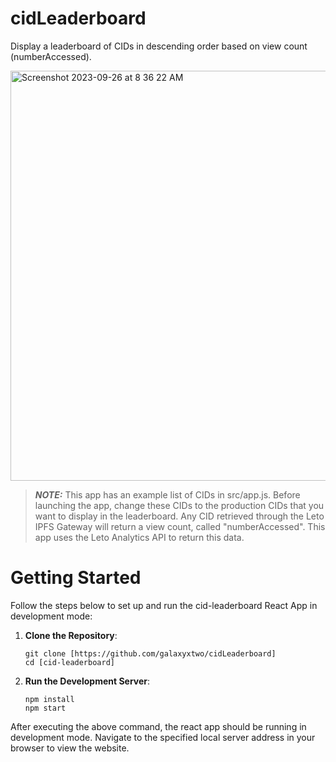 # cidLeaderboard
Display a leaderboard of CIDs in descending order based on view count (numberAccessed).


<img width="656" alt="Screenshot 2023-09-26 at 8 36 22 AM" src="https://github.com/galaxyxtwo/cidLeaderboard/assets/90220293/eff91783-6d2d-4e22-9b97-241e166adf26">


> **_NOTE:_** This app has an example list of CIDs in src/app.js. Before launching the app, change these CIDs to the production CIDs that you want to display in the leaderboard. Any CID retrieved through the Leto IPFS Gateway will return a view count, called "numberAccessed". This app uses the Leto Analytics API to return this data. 


# Getting Started
Follow the steps below to set up and run the cid-leaderboard React App in development mode:

1. **Clone the Repository**:
  
    ```
    git clone [https://github.com/galaxyxtwo/cidLeaderboard]
    cd [cid-leaderboard]
    ```



2. **Run the Development Server**:
    ```
    npm install
    npm start
    ```

After executing the above command, the react app should be running in development mode. Navigate to the specified local server address in your browser to view the website.
